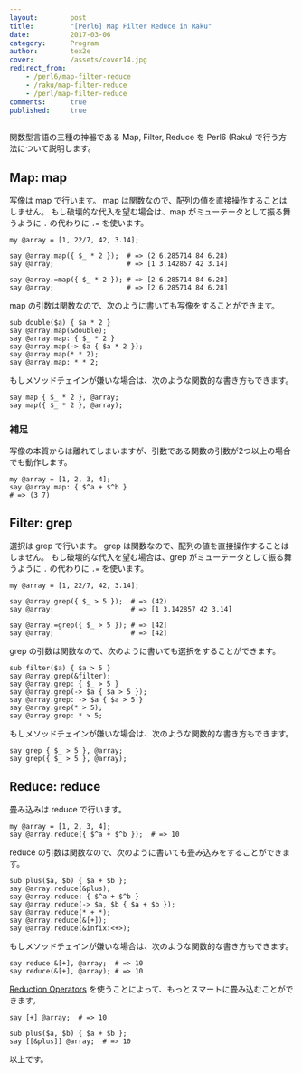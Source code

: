 ```yaml
---
layout:        post
title:         "[Perl6] Map Filter Reduce in Raku"
date:          2017-03-06
category:      Program
author:        tex2e
cover:         /assets/cover14.jpg
redirect_from:
    - /perl6/map-filter-reduce
    - /raku/map-filter-reduce
    - /perl/map-filter-reduce
comments:      true
published:     true
---
```


関数型言語の三種の神器である Map, Filter, Reduce を Perl6 (Raku) で行う方法について説明します。

Map: map
----------------

写像は map で行います。
map は関数なので、配列の値を直接操作することはしません。
もし破壊的な代入を望む場合は、map がミューテータとして振る舞うように `.` の代わりに `.=`
を使います。

```perl6
my @array = [1, 22/7, 42, 3.14];

say @array.map({ $_ * 2 });  # => (2 6.285714 84 6.28)
say @array;                  # => [1 3.142857 42 3.14]

say @array.=map({ $_ * 2 }); # => [2 6.285714 84 6.28]
say @array;                  # => [2 6.285714 84 6.28]
```

map の引数は関数なので、次のように書いても写像をすることができます。

```perl6
sub double($a) { $a * 2 }
say @array.map(&double);
say @array.map: { $_ * 2 }
say @array.map(-> $a { $a * 2 });
say @array.map(* * 2);
say @array.map: * * 2;
```

もしメソッドチェインが嫌いな場合は、次のような関数的な書き方もできます。

```perl6
say map { $_ * 2 }, @array;
say map({ $_ * 2 }, @array);
```

### 補足

写像の本質からは離れてしまいますが、引数である関数の引数が2つ以上の場合でも動作します。

```perl6
my @array = [1, 2, 3, 4];
say @array.map: { $^a + $^b }
# => (3 7)
```


Filter: grep
----------------

選択は grep で行います。
grep は関数なので、配列の値を直接操作することはしません。
もし破壊的な代入を望む場合は、grep がミューテータとして振る舞うように `.` の代わりに `.=`
を使います。

```perl6
my @array = [1, 22/7, 42, 3.14];

say @array.grep({ $_ > 5 });  # => (42)
say @array;                   # => [1 3.142857 42 3.14]

say @array.=grep({ $_ > 5 }); # => [42]
say @array;                   # => [42]
```

grep の引数は関数なので、次のように書いても選択をすることができます。

```perl6
sub filter($a) { $a > 5 }
say @array.grep(&filter);
say @array.grep: { $_ > 5 }
say @array.grep(-> $a { $a > 5 });
say @array.grep: -> $a { $a > 5 }
say @array.grep(* > 5);
say @array.grep: * > 5;
```

もしメソッドチェインが嫌いな場合は、次のような関数的な書き方もできます。

```perl6
say grep { $_ > 5 }, @array;
say grep({ $_ > 5 }, @array);
```


Reduce: reduce
----------------

畳み込みは reduce で行います。

```perl6
my @array = [1, 2, 3, 4];
say @array.reduce({ $^a + $^b });  # => 10
```

reduce の引数は関数なので、次のように書いても畳み込みをすることができます。

```perl6
sub plus($a, $b) { $a + $b };
say @array.reduce(&plus);
say @array.reduce: { $^a + $^b }
say @array.reduce(-> $a, $b { $a + $b });
say @array.reduce(* + *);
say @array.reduce(&[+]);
say @array.reduce(&infix:<+>);
```

もしメソッドチェインが嫌いな場合は、次のような関数的な書き方もできます。

```perl6
say reduce &[+], @array;  # => 10
say reduce(&[+], @array); # => 10
```

[Reduction Operators](https://docs.perl6.org/language/operators#Reduction_Operators)
を使うことによって、もっとスマートに畳み込むことができます。

```perl6
say [+] @array;  # => 10

sub plus($a, $b) { $a + $b };
say [[&plus]] @array;  # => 10
```

以上です。
